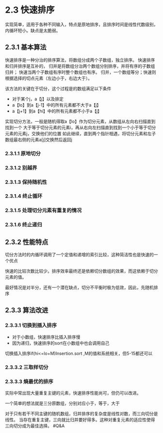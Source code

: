 # 2.3 快速排序
实现简单，适用于各种不同输入，特点是原地排序，且排序时间是线性代数级别，
内循环短小。缺点是太脆弱。
## 2.3.1 基本算法
快速排序是一种分治的排序算法，将数组分成两个子数组，独立排序。
快速排序和归并排序是互补的，
归并是将数组分治两个数组分别排序，并将有序的子数组归并；
快速当两个子数组有序时整个数组也有序。
归并，一个数组等分；快速则根据选择的切点元素（左边小于，右边大于）。

该方法的关键在于切分，这个过程是的数组满足以下条件
+ 对于某个j，a【j】以及排定
+ a【lo】到a【j-1】中的所有元素都不大于a【j】
+ a【j+1】到a【hi】中的所有元素都不小于a【j】

实现切分方法，一般是随机得取a【lo】作为切分元素，从数组从左向右扫描直到找到一个
大于等于切分元素的元素i，再从右向左扫描直到找到一个小于等于切分元素的元素j，交换他们的位置
如此继续，直到两个指针相遇，将切分元素和左子数组最右侧的元素a[j]交换然后返回j

### 2.3.1.1 原地切分
### 2.3.1.2 别越界
### 2.3.1.3 保持随机性
### 2.3.1.4 终止循环
### 2.3.1.5 处理切分元素有重复的情况
### 2.3.1.6 终止递归

## 2.3.2 性能特点
切分方法时的内循环调用了一个定值和递增的索引比较，这种简洁性也是快速的一个优点

快速的比较次数比较少。排序效率最终还是依赖切分数组的效果，而这依赖于切分元素的值。

最好情况是对半分，还有一个潜在缺点，切分不平衡时极为低效，因此，先随机排序
## 2.3.3 算法改进
### 2.3.3.1 切换到插入排序
+ 对于小数组，快速排序比插入排序慢
+ 因为递归，快速排序的sort在小数组中也会调用自己

切换插入排序if(hi<=lo+M)Insertion.sort
,M的值和系统相关，但5-15都还可以

### 2.3.3.2 三取样切分
### 2.3.3.3 熵最优的排序
实际中常出现大量重复主键的元素，快速排序性能尚可，但仍可以改进。

一个简单的想法就是三分原数组，分别对应小于，等于，大于

对于只有若干不同主键的随机数组，归并排序的复杂度是线性对数，而三向切分是线性。
当存在重复主键，三向就比归并要好得多。这种对重复元素的适应性使得三向切分成为最佳选择。
#Q&A



